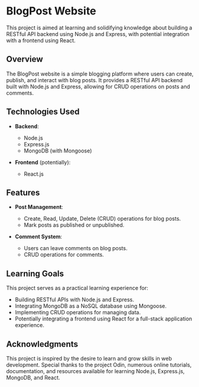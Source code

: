 # BlogPost Website

This project is aimed at learning and solidifying knowledge about building a RESTful API backend using Node.js and Express, with potential integration with a frontend using React.

## Overview

The BlogPost website is a simple blogging platform where users can create, publish, and interact with blog posts. It provides a RESTful API backend built with Node.js and Express, allowing for CRUD operations on posts and comments.

## Technologies Used

- **Backend**:
  - Node.js
  - Express.js
  - MongoDB (with Mongoose)
  
- **Frontend** (potentially):
  - React.js

## Features

- **Post Management**:
  - Create, Read, Update, Delete (CRUD) operations for blog posts.
  - Mark posts as published or unpublished.

- **Comment System**:
  - Users can leave comments on blog posts.
  - CRUD operations for comments.


## Learning Goals

This project serves as a practical learning experience for:

- Building RESTful APIs with Node.js and Express.
- Integrating MongoDB as a NoSQL database using Mongoose.
- Implementing CRUD operations for managing data.
- Potentially integrating a frontend using React for a full-stack application experience.

## Acknowledgments

This project is inspired by the desire to learn and grow skills in web development. Special thanks to the project Odin, numerous online tutorials, documentation, and resources available for learning Node.js, Express.js, MongoDB, and React.

